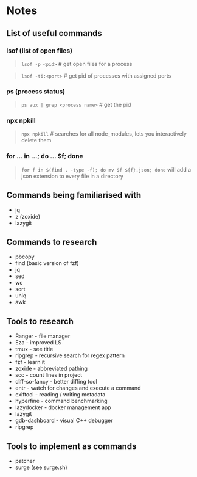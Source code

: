 # Notes

## List of useful commands
### lsof (list of open files)

> `lsof -p <pid>` # get open files for a process


> `lsof -ti:<port>` # get pid of processes with assigned ports

### ps (process status)

> `ps aux | grep <process name>` # get the pid


### npx npkill

> `npx npkill` # searches for all node_modules, lets you interactively delete them


### for ... in ...; do ... $f; done

> `for f in $(find . -type -f); do mv $f ${f}.json; done` will add a json extension to every file in a directory

## Commands being familiarised with
- jq
- z (zoxide)
- lazygit

## Commands to research
- pbcopy 
- find (basic version of fzf)
- jq
- sed
- wc
- sort
- uniq
- awk

## Tools to research
- Ranger - file manager
- Eza - improved LS
- tmux - see title
- ripgrep - recursive search for regex pattern
- fzf - learn it
- zoxide - abbreviated pathing
- scc - count lines in project
- diff-so-fancy - better diffing tool
- entr - watch for changes and execute a command
- exiftool - reading / writing metadata
- hyperfine - command benchmarking
- lazydocker - docker management app
- lazygit
- gdb-dashboard - visual C++ debugger
- ripgrep


## Tools to implement as commands
- patcher 
- surge (see surge.sh)
